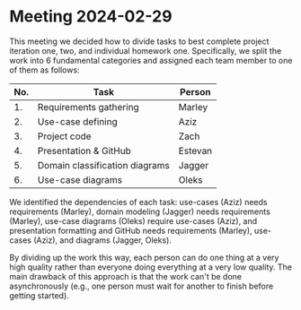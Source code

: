 #	Meeting 2024-02-29

This meeting we decided how to divide tasks to best complete project iteration one, two, and individual homework one. Specifically, we split the work into 6 fundamental categories and assigned each team member to one of them as follows:

| No.	| Task								| Person	|
| -		| -									| -			|
| 1.	|	Requirements gathering			|	Marley	|
| 2.	|	Use-case defining				|	Aziz	|
| 3.	|	Project code					|	Zach	|
| 4.	|	Presentation & GitHub			|	Estevan	|
| 5.	|	Domain classification diagrams	|	Jagger	|
| 6.	|	Use-case diagrams				|	Oleks	|

We identified the dependencies of each task: use-cases (Aziz) needs requirements (Marley), domain modeling (Jagger) needs requirements (Marley), use-case diagrams (Oleks) require use-cases (Aziz), and presentation formatting and GitHub needs requirements (Marley), use-cases (Aziz), and diagrams (Jagger, Oleks).

By dividing up the work this way, each person can do one thing at a very high quality rather than everyone doing everything at a very low quality. The main drawback of this approach is that the work can't be done asynchronously (e.g., one person must wait for another to finish before getting started). 
